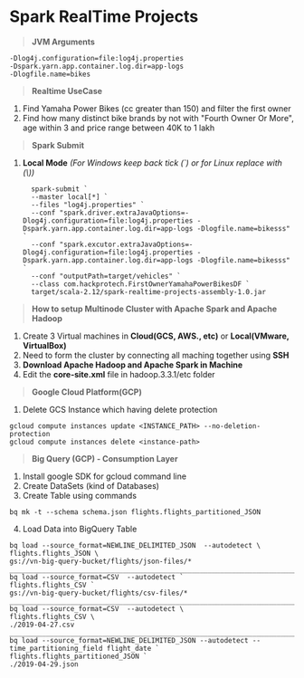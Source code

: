 # Spark RealTime Projects

> **JVM Arguments** 

```
-Dlog4j.configuration=file:log4j.properties
-Dspark.yarn.app.container.log.dir=app-logs
-Dlogfile.name=bikes
```

> **Realtime UseCase** 

1. Find Yamaha Power Bikes (cc greater than 150) and filter the first owner
2. Find how many distinct bike brands by not with "Fourth Owner Or More", age within 3 and price range between 40K to 1 lakh
 

> **Spark Submit** 
 
 1. **Local Mode** *(For Windows keep back tick (`) or for Linux replace with (\\))*
 
      ```
        spark-submit `
        --master local[*] `
        --files "log4j.properties" `
        --conf "spark.driver.extraJavaOptions=-Dlog4j.configuration=file:log4j.properties -Dspark.yarn.app.container.log.dir=app-logs -Dlogfile.name=bikesss" `
        --conf "spark.excutor.extraJavaOptions=-Dlog4j.configuration=file:log4j.properties -Dspark.yarn.app.container.log.dir=app-logs -Dlogfile.name=bikesss" `
        --conf "outputPath=target/vehicles" `
        --class com.hackprotech.FirstOwnerYamahaPowerBikesDF `
        target/scala-2.12/spark-realtime-projects-assembly-1.0.jar
      ```

> **How to setup Multinode Cluster with Apache Spark and Apache Hadoop**

1. Create 3 Virtual machines in **Cloud(GCS, AWS., etc)** or **Local(VMware, VirtualBox)**
2. Need to form the cluster by connecting all maching together using **SSH**
3. **Download Apache Hadoop and Apache Spark in Machine**
4. Edit the **core-site.xml** file in hadoop.3.3.1/etc folder


> **Google Cloud Platform(GCP)**
1. Delete GCS Instance which having delete protection
````
gcloud compute instances update <INSTANCE_PATH> --no-deletion-protection
gcloud compute instances delete <instance-path>
````


> **Big Query (GCP) - Consumption Layer**
1. Install google SDK for gcloud command line
2. Create DataSets (kind of Databases)
3. Create Table using commands
````
bq mk -t --schema schema.json flights.flights_partitioned_JSON
````
4. Load Data into BigQuery Table 
````
bq load --source_format=NEWLINE_DELIMITED_JSON  --autodetect \
flights.flights_JSON \
gs://vn-big-query-bucket/flights/json-files/*
_________________________________________________________________________________________
bq load --source_format=CSV  --autodetect `
flights.flights_CSV `
gs://vn-big-query-bucket/flights/csv-files/*
_________________________________________________________________________________________
bq load --source_format=CSV  --autodetect \
flights.flights_CSV \
./2019-04-27.csv
_________________________________________________________________________________________
bq load --source_format=NEWLINE_DELIMITED_JSON --autodetect --time_partitioning_field flight_date `
flights.flights_partitioned_JSON `
./2019-04-29.json
````


